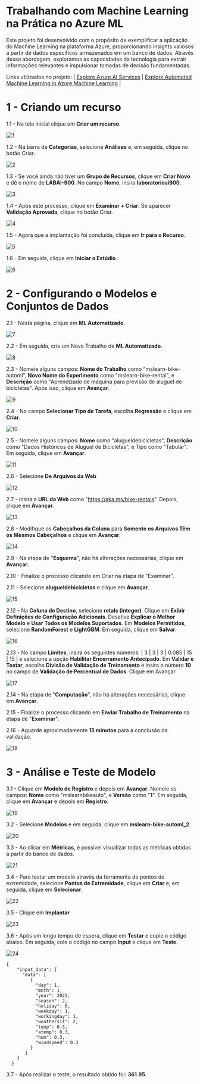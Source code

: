 # Trabalhando com Machine Learning na Prática no Azure ML

Este projeto foi desenvolvido com o propósito de exemplificar a aplicação do Machine Learning na plataforma Azure, proporcionando insights valiosos a partir de dados específicos armazenados em um banco de dados. Através dessa abordagem, exploramos as capacidades da tecnologia para extrair informações relevantes e impulsionar tomadas de decisão fundamentadas.

Links utilizados no projeto:
| [Explore Azure AI Services](https://microsoftlearning.github.io/mslearn-ai-fundamentals/Instructions/Labs/02-content-safety.html) | [Explore Automated Machine Learning in Azure Machine Learning](https://microsoftlearning.github.io/mslearn-ai-fundamentals/Instructions/Labs/01-machine-learning.html) |

# 1 - Criando um recurso 
1.1 - Na tela inicial clique em **Criar um recurso**.

![1](https://github.com/GustavoBCode/Azure-Machine-Learning/assets/146696103/96185592-9c38-4127-b579-4bc2af7968f6)

1.2 - Na barra de **Categorias**, selecione **Análises** e, em seguida, clique no botão Criar.

![2](https://github.com/GustavoBCode/Azure-Machine-Learning/assets/146696103/45c3e2c2-c675-4b46-b66f-99d09155358f)

1.3 - Se você ainda não tiver um **Grupo de Recursos**, clique em **Criar Novo** e dê o nome de **LABAI-900**. No campo **Nome**, insira **laboratorioai900**.

![3](https://github.com/GustavoBCode/Azure-Machine-Learning/assets/146696103/c4eee6db-a5ff-4720-9226-de037fbdf4c2)

1.4 - Após este processo, clique em **Examinar + Criar**. Se aparecer **Validação Aprovada**, clique no botão Criar.

![4](https://github.com/GustavoBCode/Azure-Machine-Learning/assets/146696103/a350d047-b823-432a-a9e1-180b0e475e35)

1.5 - Agora que a implantação foi concluída, clique em **Ir para o Recurso**.

![5](https://github.com/GustavoBCode/Azure-Machine-Learning/assets/146696103/55ef0305-5509-437b-bb27-08da2e614e1b)

1.6 - Em seguida, clique em **Iniciar o Estúdio**.

![6](https://github.com/GustavoBCode/Azure-Machine-Learning/assets/146696103/f7a6acdb-b7f5-4e61-8919-ebd26ab47a7f)

# 2 - Configurando o Modelos e Conjuntos de Dados

2.1 - Nesta página, clique em **ML Automatizado**.

![7](https://github.com/GustavoBCode/Azure-Machine-Learning/assets/146696103/55c603de-b62d-48c4-8392-aa21f5c01993)


2.2 - Em seguida, crie um Novo Trabalho de **ML Automatizado**.

![8](https://github.com/GustavoBCode/Azure-Machine-Learning/assets/146696103/1bf27d53-ccaf-4291-a05a-6bc1dd0e5990)

2.3 - Nomeie alguns campos: **Nome do Trabalho** como "mslearn-bike-automl", **Novo Nome do Experimento** como "mslearn-bike-rental", e **Descrição** como "Aprendizado de máquina para previsão de aluguel de bicicletas". Após isso, clique em **Avançar**.

![9](https://github.com/GustavoBCode/Azure-Machine-Learning/assets/146696103/118cc8a3-65aa-412e-817b-4a1fd5a104cb)

2.4 - No campo **Selecionar Tipo de Tarefa**, escolha **Regressão** e clique em **Criar**.

![10](https://github.com/GustavoBCode/Azure-Machine-Learning/assets/146696103/467fd03f-e4e7-4546-9348-772424450db1)

2.5 - Nomeie alguns campos: **Nome** como "alugueldebicicletas", **Descrição** como "Dados Históricos de Aluguel de Bicicletas", e Tipo como "Tabular". Em seguida, clique em **Avançar**.

![11](https://github.com/GustavoBCode/Azure-Machine-Learning/assets/146696103/842108a5-c307-452f-9cc4-77df62d51be0)

2.6 - Selecione **De Arquivos da Web**

![12](https://github.com/GustavoBCode/Azure-Machine-Learning/assets/146696103/95c1430c-8b3a-401b-a1d2-14ccc4d4256b)

2.7 - insira a **URL da Web** como "https://aka.ms/bike-rentals". Depois, clique em **Avançar**.

![13](https://github.com/GustavoBCode/Azure-Machine-Learning/assets/146696103/f5a410b0-02a0-4f4b-b17c-7d73eb66b4ac)

2.8 - Modifique os **Cabeçalhos da Coluna** para **Somente os Arquivos Têm os Mesmos Cabeçalhos** e clique em **Avançar**.

![14](https://github.com/GustavoBCode/Azure-Machine-Learning/assets/146696103/55ebfce1-e067-4020-8afe-7c3dd5f0d89e)

2.9 - Na etapa de "**Esquema**", não há alterações necessárias, clique em **Avançar**.

2.10 - Finalize o processo clicando em Criar na etapa de "Examinar".

2.11 - Selecione **alugueldebicicletas** e clique em **Avançar**.

![15](https://github.com/GustavoBCode/Azure-Machine-Learning/assets/146696103/44562fc8-f249-4e70-9b75-39ec9a71ce0e)

2.12 - Na **Coluna de Destino**, selecione **retals (integer)**. Clique em **Exibir Definições de Configuração Adicionais**. Desative **Explicar o Melhor Modelo** e **Usar Todos os Modelos Suportados**. Em **Modelos Permitidos**, selecione **RandomForest** e **LightGBM**. Em seguida, clique em **Salvar**.

![16](https://github.com/GustavoBCode/Azure-Machine-Learning/assets/146696103/1dfa1187-052c-4c6c-8f89-eb6f160c6a69)

2.13 - No campo **Limites**, insira os seguintes números: | 3 | 3 | 3 | 0.085 | 15 | 15 | e selecione a opção **Habilitar Encerramento Antecipado**. Em **Validar e Testar**, escolha **Divisão de Validação de Treinamento** e insira o número **10** no campo de **Validação de Percentual de Dados**. Clique em Avançar.

![17](https://github.com/GustavoBCode/Azure-Machine-Learning/assets/146696103/56e691b5-77d4-4336-9311-2c7beef84495)

2.14 - Na etapa de "**Computação**", não há alterações necessárias, clique em **Avançar**.

2.15 - Finalize o processo clicando em **Enviar Trabalho de Treinamento** na etapa de "**Examinar**".

2.16 - Aguarde aproximadamente **15 minutos** para a conclusão da validação.

![18](https://github.com/GustavoBCode/Azure-Machine-Learning/assets/146696103/45621eb9-2691-43cb-9cc6-efa856a843c1)

# 3 - Análise e Teste de Modelo

3.1 - Clique em **Modelo de Registro** e depois em **Avançar**. Nomeie os campos: **Nome** como "mslearnbikeauto", e **Versão** como "**1**". Em seguida, clique em **Avançar** e depois em **Registro**.

![19](https://github.com/GustavoBCode/Azure-Machine-Learning/assets/146696103/018197c1-2e71-42a0-94f9-4cbbd02fdd2f)

3.2 - Selecione **Modelos** e em seguida, clique em **mslearn-bike-automl_2**.

![20](https://github.com/GustavoBCode/Azure-Machine-Learning/assets/146696103/809273f4-8129-4cd2-967e-06f1e49aba73)

3.3 - Ao clicar em **Métricas**, é possível visualizar todas as métricas obtidas a partir do banco de dados.

![21](https://github.com/GustavoBCode/Azure-Machine-Learning/assets/146696103/5677f6b7-8b9c-4de2-909b-5d7c95d8e459)

3.4 - Para testar um modelo através da ferramenta de pontos de extremidade, selecione **Pontos de Extremidade**, clique em **Criar** e, em seguida, clique em **Selecionar**.

![22](https://github.com/GustavoBCode/Azure-Machine-Learning/assets/146696103/babd26c6-aaea-42e6-9f08-bd207f860a66)

3.5 - Clique em **Implantar**

![23](https://github.com/GustavoBCode/Azure-Machine-Learning/assets/146696103/a66e739d-6fef-412c-ae85-a720f6e9ab1b)

3.6 - Após um longo tempo de espera, clique em **Testar** e copie o código abaixo. Em seguida, cole o código no campo **Input** e clique em **Teste**.

![24](https://github.com/GustavoBCode/Azure-Machine-Learning/assets/146696103/c9f7f6c5-5e02-4f71-a83b-1190f3156959)


``` JASON
{
    "input_data": {
      "data": [
         {
           "day": 1,
           "mnth": 1,   
           "year": 2022,
           "season": 2,
           "holiday": 0,
           "weekday": 1,
           "workingday": 1,
           "weathersit": 2, 
           "temp": 0.3, 
           "atemp": 0.3,
           "hum": 0.3,
           "windspeed": 0.3 
         }
       ]
    }
  }
```

3.7 - Após realizar o teste, o resultado obtido foi: **361.95**.
